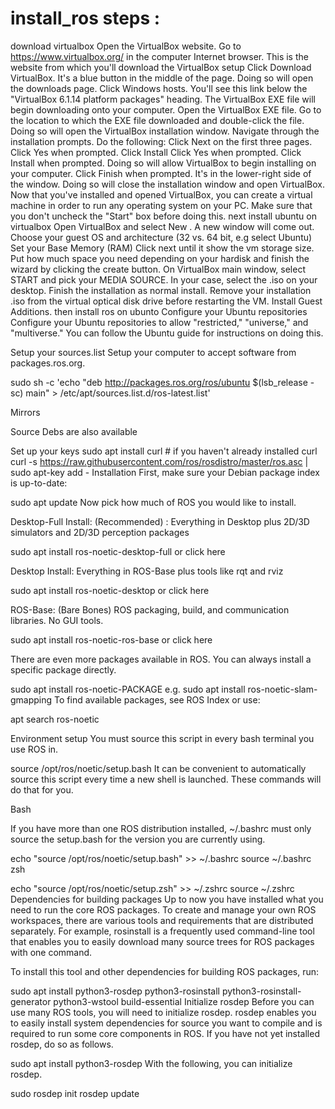 # install_ros steps :
download virtualbox
Open the VirtualBox website. Go to https://www.virtualbox.org/ in the computer Internet browser. This is the website from which you'll download the VirtualBox setup
Click Download VirtualBox. It's a blue button in the middle of the page. Doing so will open the downloads page.
Click Windows hosts. You'll see this link below the "VirtualBox 6.1.14 platform packages" heading. The VirtualBox EXE file will begin downloading onto your computer.
Open the VirtualBox EXE file. Go to the location to which the EXE file downloaded and double-click the file. Doing so will open the VirtualBox installation window.
Navigate through the installation prompts. Do the following:
Click Next on the first three pages.
Click Yes when prompted.
Click Install
Click Yes when prompted.
Click Install when prompted. Doing so will allow VirtualBox to begin installing on your computer.
Click Finish when prompted. It's in the lower-right side of the window. Doing so will close the installation window and open VirtualBox. Now that you've installed and opened VirtualBox, you can create a virtual machine in order to run any operating system on your PC.
Make sure that you don't uncheck the "Start" box before doing this.
next install ubuntu on virtualbox
Open VirtualBox and select New . A new window will come out.
Choose your guest OS and architecture (32 vs. 64 bit, e.g select Ubuntu)
Set your Base Memory (RAM)
Click next until it show the vm storage size. Put how much space you need depending on your hardisk and finish the wizard by clicking the create button.
On VirtualBox main window, select START and pick your MEDIA SOURCE. In your case, select the .iso on your desktop.
Finish the installation as normal install.
Remove your installation .iso from the virtual optical disk drive before restarting the VM.
Install Guest Additions.
then install ros on ubunto 
Configure your Ubuntu repositories
Configure your Ubuntu repositories to allow "restricted," "universe," and "multiverse." You can follow the Ubuntu guide for instructions on doing this.

Setup your sources.list
Setup your computer to accept software from packages.ros.org.


sudo sh -c 'echo "deb http://packages.ros.org/ros/ubuntu $(lsb_release -sc) main" > /etc/apt/sources.list.d/ros-latest.list'

Mirrors

Source Debs are also available

Set up your keys
sudo apt install curl # if you haven't already installed curl
curl -s https://raw.githubusercontent.com/ros/rosdistro/master/ros.asc | sudo apt-key add -
Installation
First, make sure your Debian package index is up-to-date:

sudo apt update
Now pick how much of ROS you would like to install.

Desktop-Full Install: (Recommended) : Everything in Desktop plus 2D/3D simulators and 2D/3D perception packages

sudo apt install ros-noetic-desktop-full
or click here

Desktop Install: Everything in ROS-Base plus tools like rqt and rviz

sudo apt install ros-noetic-desktop
or click here

ROS-Base: (Bare Bones) ROS packaging, build, and communication libraries. No GUI tools.

sudo apt install ros-noetic-ros-base
or click here

There are even more packages available in ROS. You can always install a specific package directly.

sudo apt install ros-noetic-PACKAGE
e.g.
sudo apt install ros-noetic-slam-gmapping
To find available packages, see ROS Index or use:

apt search ros-noetic

Environment setup
You must source this script in every bash terminal you use ROS in.


source /opt/ros/noetic/setup.bash
It can be convenient to automatically source this script every time a new shell is launched. These commands will do that for you.

Bash


If you have more than one ROS distribution installed, ~/.bashrc must only source the setup.bash for the version you are currently using.


echo "source /opt/ros/noetic/setup.bash" >> ~/.bashrc
source ~/.bashrc
zsh

echo "source /opt/ros/noetic/setup.zsh" >> ~/.zshrc
source ~/.zshrc
Dependencies for building packages
Up to now you have installed what you need to run the core ROS packages. To create and manage your own ROS workspaces, there are various tools and requirements that are distributed separately. For example, rosinstall is a frequently used command-line tool that enables you to easily download many source trees for ROS packages with one command.

To install this tool and other dependencies for building ROS packages, run:


sudo apt install python3-rosdep python3-rosinstall python3-rosinstall-generator python3-wstool build-essential
Initialize rosdep
Before you can use many ROS tools, you will need to initialize rosdep. rosdep enables you to easily install system dependencies for source you want to compile and is required to run some core components in ROS. If you have not yet installed rosdep, do so as follows.


sudo apt install python3-rosdep
With the following, you can initialize rosdep.


sudo rosdep init
rosdep update

